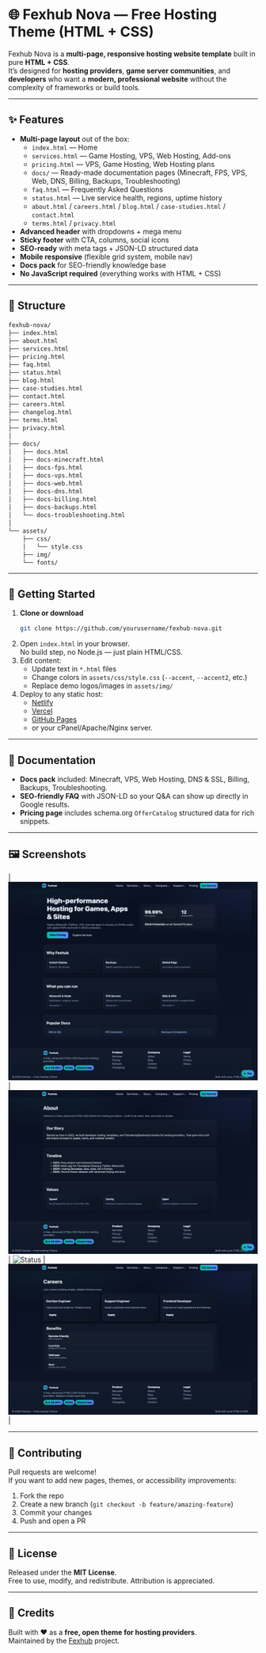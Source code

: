 # 🌐 Fexhub Nova — Free Hosting Theme (HTML + CSS)

Fexhub Nova is a **multi-page, responsive hosting website template** built in pure **HTML + CSS**.  
It’s designed for **hosting providers**, **game server communities**, and **developers** who want a **modern, professional website** without the complexity of frameworks or build tools.

---

## ✨ Features

- **Multi-page layout** out of the box:
  - `index.html` — Home
  - `services.html` — Game Hosting, VPS, Web Hosting, Add-ons
  - `pricing.html` — VPS, Game Hosting, Web Hosting plans
  - `docs/` — Ready-made documentation pages (Minecraft, FPS, VPS, Web, DNS, Billing, Backups, Troubleshooting)
  - `faq.html` — Frequently Asked Questions
  - `status.html` — Live service health, regions, uptime history
  - `about.html` / `careers.html` / `blog.html` / `case-studies.html` / `contact.html`
  - `terms.html` / `privacy.html`
- **Advanced header** with dropdowns + mega menu
- **Sticky footer** with CTA, columns, social icons
- **SEO-ready** with meta tags + JSON-LD structured data
- **Mobile responsive** (flexible grid system, mobile nav)
- **Docs pack** for SEO-friendly knowledge base
- **No JavaScript required** (everything works with HTML + CSS)

---

## 📂 Structure

```
fexhub-nova/
├── index.html
├── about.html
├── services.html
├── pricing.html
├── faq.html
├── status.html
├── blog.html
├── case-studies.html
├── contact.html
├── careers.html
├── changelog.html
├── terms.html
├── privacy.html
│
├── docs/
│   ├── docs.html
│   ├── docs-minecraft.html
│   ├── docs-fps.html
│   ├── docs-vps.html
│   ├── docs-web.html
│   ├── docs-dns.html
│   ├── docs-billing.html
│   ├── docs-backups.html
│   └── docs-troubleshooting.html
│
└── assets/
    ├── css/
    │   └── style.css
    ├── img/
    └── fonts/
```

---

## 🚀 Getting Started

1. **Clone or download**
   ```bash
   git clone https://github.com/yourusername/fexhub-nova.git
   ```
2. Open `index.html` in your browser.  
   No build step, no Node.js — just plain HTML/CSS.
3. Edit content:
   - Update text in `*.html` files
   - Change colors in `assets/css/style.css` (`--accent`, `--accent2`, etc.)
   - Replace demo logos/images in `assets/img/`
4. Deploy to any static host:
   - [Netlify](https://netlify.com)
   - [Vercel](https://vercel.com)
   - [GitHub Pages](https://pages.github.com)
   - or your cPanel/Apache/Nginx server.

---

## 📖 Documentation

- **Docs pack** included: Minecraft, VPS, Web Hosting, DNS & SSL, Billing, Backups, Troubleshooting.  
- **SEO-friendly FAQ** with JSON-LD so your Q&A can show up directly in Google results.  
- **Pricing page** includes schema.org `OfferCatalog` structured data for rich snippets.

---

## 🖼️ Screenshots

| ![Home](assets/img/screencapture-127-0-0-1-5500-index-html-2025-09-16-00_13_27.png) | ![Pricing](assets/img/screencapture-127-0-0-1-5500-about-html-2025-09-16-00_14_32.png) | ![Status](assets/img/screencapture-127-0-0-1-5500-status-html-2025-09-16-00_15_16.png) | ![Carrers](assets/img/screencapture-127-0-0-1-5500-careers-html-2025-09-16-00_14_52.png) |

---

## 🤝 Contributing

Pull requests are welcome!  
If you want to add new pages, themes, or accessibility improvements:
1. Fork the repo
2. Create a new branch (`git checkout -b feature/amazing-feature`)
3. Commit your changes
4. Push and open a PR

---

## 📜 License

Released under the **MIT License**.  
Free to use, modify, and redistribute. Attribution is appreciated.

---

## 🙌 Credits

Built with ❤️ as a **free, open theme for hosting providers**.  
Maintained by the [Fexhub](https://github.com/yourusername) project.
